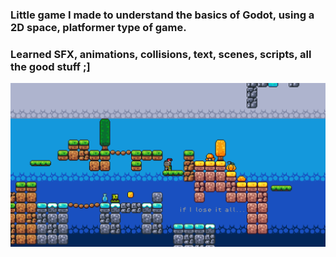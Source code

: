 ### Little game I made to understand the basics of Godot, using a 2D space, platformer type of game.
### Learned SFX, animations, collisions, text, scenes, scripts, all the good stuff ;]



![alt text](image.png)